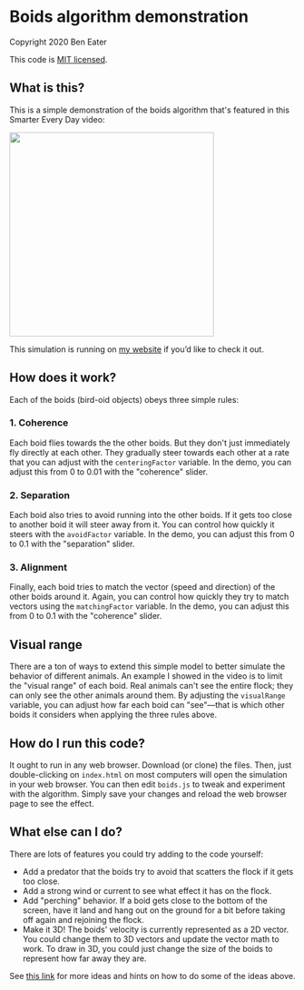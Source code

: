 # Boids algorithm demonstration

Copyright 2020 Ben Eater

This code is [MIT licensed](http://en.wikipedia.org/wiki/MIT_License).

## What is this?
This is a simple demonstration of the boids algorithm that's featured in this Smarter Every Day video:

[<img src=https://img.youtube.com/vi/4LWmRuB-uNU/maxresdefault.jpg width=360/>](https://www.youtube.com/watch?v=4LWmRuB-uNU)

This simulation is running on [my website](https://eater.net/boids) if you’d like to check it out.

## How does it work?

Each of the boids (bird-oid objects) obeys three simple rules:

### 1. Coherence

Each boid flies towards the the other boids. But they don't just immediately fly directly at each other. They gradually steer towards each other at a rate that you can adjust with the `centeringFactor` variable. In the demo, you can adjust this from 0 to 0.01 with the "coherence" slider.

### 2. Separation

Each boid also tries to avoid running into the other boids. If it gets too close to another boid it will steer away from it. You can control how quickly it steers with the `avoidFactor` variable. In the demo, you can adjust this from 0 to 0.1 with the "separation" slider.

### 3. Alignment

Finally, each boid tries to match the vector (speed and direction) of the other boids around it. Again, you can control how quickly they try to match vectors using the `matchingFactor` variable. In the demo, you can adjust this from 0 to 0.1 with the "coherence" slider.

## Visual range

There are a ton of ways to extend this simple model to better simulate the behavior of different animals. An example I showed in the video is to limit the "visual range" of each boid. Real animals can't see the entire flock; they can only see the other animals around them. By adjusting the `visualRange` variable, you can adjust how far each boid can "see"—that is which other boids it considers when applying the three rules above.

## How do I run this code?

It ought to run in any web browser. Download (or clone) the files. Then, just double-clicking on `index.html` on most computers will open the simulation in your web browser. You can then edit `boids.js` to tweak and experiment with the algorithm. Simply save your changes and reload the web browser page to see the effect.

## What else can I do?

There are lots of features you could try adding to the code yourself:

- Add a predator that the boids try to avoid that scatters the flock if it gets too close.
- Add a strong wind or current to see what effect it has on the flock.
- Add "perching" behavior. If a boid gets close to the bottom of the screen, have it land and hang out on the ground for a bit before taking off again and rejoining the flock.
- Make it 3D! The boids' velocity is currently represented as a 2D vector. You could change them to 3D vectors and update the vector math to work. To draw in 3D, you could just change the size of the boids to represent how far away they are.

See [this link](http://www.kfish.org/boids/pseudocode.html) for more ideas and hints on how to do some of the ideas above.
